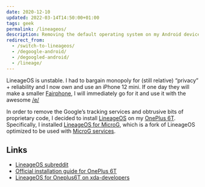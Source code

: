 ```yaml
---
date: 2020-12-10
updated: 2022-03-14T14:50:00+01:00
tags: geek
permalink: /lineageos/
description: Removing the default operating system on my Android device and installing LineageOS.
redirect_from:
  - /switch-to-lineageos/
  - /degoogle-android/
  - /degoogled-android/
  - /lineage/
---
```

<div class='yellow box'>
	LineageOS is unstable. I had to bargain monopoly for (still relative) “privacy” + reliability and I now own and use an iPhone 12 mini. If one day they will make a smaller <a href='https://fairphone.com' title='Fairphone'>Fairphone</a>, I will immediately go for it and use it with the awesome <a href='https://e.foundation' title='/e/'>/e/</a>
</div>

In order to remove the Google’s tracking services and obtrusive bits of proprietary code, I decided to install [LineageOS][lineage] on my [OnePlus 6T][device].
Specifically, I installed [LineageOS for MicroG](https://lineage.microg.org 'LineageOS for MicroG'), which is a fork of LineageOS optimized to be used with [MicroG services](https://microg.org 'MicroG Project').

## Links

- [LineageOS subreddit](https://www.reddit.com/r/LineageOS/ 'LineageOS subreddit')
- [Official installation guide for OnePlus 6T](https://wiki.lineageos.org/devices/fajita/install 'LineageOS official installation guide for OnePlus 6T')
- [LineageOS for Oneplus6T on xda-developers](https://forum.xda-developers.com/t/rom-official-fajita-10-lineageos-17-1.3967254/ 'LineageOS for Oneplus6T on xda-developers')

[lineage]: https://lineageos.org 'LineageOS official website'
[device]: https://www.oneplus.com/6t 'OnePlus 6T'